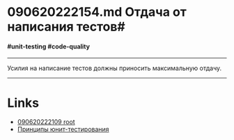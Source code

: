 # 090620222154.md Отдача от написания тестов#
#### #unit-testing #code-quality ####
***
Усилия на написание тестов должны приносить максимальную отдачу.
***
# **Links** #
- [090620222109 root](090620222109%20root.md)
- [Принципы юнит-тестирования](Принципы%20юнит-тестирования.md)
